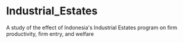 # Industrial_Estates
A study of the effect of Indonesia's Industrial Estates program on firm productivity, firm entry, and welfare
